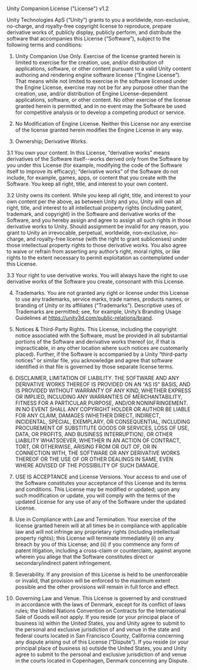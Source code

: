 Unity Companion License ("License")
v1.2

 

Unity Technologies ApS (“Unity”) grants to you a worldwide, non-exclusive, no-charge, and royalty-free copyright license to reproduce, prepare derivative works of, publicly display, publicly perform, and distribute the software that accompanies this License (“Software”), subject to the following terms and conditions:

 

1. Unity Companion Use Only. Exercise of the license granted herein is limited to exercise for the creation, use, and/or distribution of applications, software, or other content pursuant to a valid Unity content authoring and rendering engine software license (“Engine License”). That means while not limited to exercise in the software licensed under the Engine License, exercise may not be for any purpose other than the creation, use, and/or distribution of Engine License-dependent applications, software, or other content. No other exercise of the license granted herein is permitted, and in no event may the Software be used for competitive analysis or to develop a competing product or service.

2. No Modification of Engine License. Neither this License nor any exercise of the license granted herein modifies the Engine License in any way.

3. Ownership; Derivative Works.

3.1 You own your content. In this License, “derivative works” means derivatives of the Software itself--works derived only from the Software by you under this License (for example, modifying the code of the Software itself to improve its efficacy); “derivative works” of the Software do not include, for example, games, apps, or content that you create with the Software. You keep all right, title, and interest to your own content.

3.2 Unity owns its content. While you keep all right, title, and interest to your own content per the above, as between Unity and you, Unity will own all right, title, and interest to all intellectual property rights (including patent, trademark, and copyright) in the Software and derivative works of the Software, and you hereby assign and agree to assign all such rights in those derivative works to Unity. Should assignment be invalid for any reason, you grant to Unity an irrevocable, perpetual, worldwide, non-exclusive, no-charge, and royalty-free license (with the right to grant sublicenses) under those intellectual property rights to those derivative works. You also agree to waive or refrain from asserting any author’s right, moral rights, or like rights to the extent necessary to permit exploitation as contemplated under this License.

3.3 Your right to use derivative works. You will always have the right to use derivative works of the Software you create, consonant with this License.

4. Trademarks. You are not granted any right or license under this License to use any trademarks, service marks, trade names, products names, or branding of Unity or its affiliates (“Trademarks”). Descriptive uses of Trademarks are permitted; see, for example, Unity’s Branding Usage Guidelines at https://unity3d.com/public-relations/brand.

5. Notices & Third-Party Rights. This License, including the copyright notice associated with the Software, must be provided in all substantial portions of the Software and derivative works thereof (or, if that is impracticable, in any other location where such notices are customarily placed). Further, if the Software is accompanied by a Unity “third-party notices” or similar file, you acknowledge and agree that software identified in that file is governed by those separate license terms.

6. DISCLAIMER, LIMITATION OF LIABILITY. THE SOFTWARE AND ANY DERIVATIVE WORKS THEREOF IS PROVIDED ON AN "AS IS" BASIS, AND IS PROVIDED WITHOUT WARRANTY OF ANY KIND, WHETHER EXPRESS OR IMPLIED, INCLUDING ANY WARRANTIES OF MERCHANTABILITY, FITNESS FOR A PARTICULAR PURPOSE, AND/OR NONINFRINGEMENT. IN NO EVENT SHALL ANY COPYRIGHT HOLDER OR AUTHOR BE LIABLE FOR ANY CLAIM, DAMAGES (WHETHER DIRECT, INDIRECT, INCIDENTAL, SPECIAL, EXEMPLARY, OR CONSEQUENTIAL, INCLUDING PROCUREMENT OF SUBSTITUTE GOODS OR SERVICES, LOSS OF USE, DATA, OR PROFITS, AND BUSINESS INTERRUPTION), OR OTHER LIABILITY WHATSOEVER, WHETHER IN AN ACTION OF CONTRACT, TORT, OR OTHERWISE, ARISING FROM OR OUT OF, OR IN CONNECTION WITH, THE SOFTWARE OR ANY DERIVATIVE WORKS THEREOF OR THE USE OF OR OTHER DEALINGS IN SAME, EVEN WHERE ADVISED OF THE POSSIBILITY OF SUCH DAMAGE.

7. USE IS ACCEPTANCE and License Versions. Your access to and use of the Software constitutes your acceptance of this License and its terms and conditions. This License may be modified or updated; upon any such modification or update, you will comply with the terms of the updated License for any use of any of the Software under the updated License.

8. Use in Compliance with Law and Termination. Your exercise of the license granted herein will at all times be in compliance with applicable law and will not infringe any proprietary rights (including intellectual property rights); this License will terminate immediately (i) on any breach by you of this License; and (ii) if you commence any form of patent litigation, including a cross-claim or counterclaim, against anyone wherein you allege that the Software constitutes direct or secondary/indirect patent infringement.

9. Severability. If any provision of this License is held to be unenforceable or invalid, that provision will be enforced to the maximum extent possible and the other provisions will remain in full force and effect.

10. Governing Law and Venue. This License is governed by and construed in accordance with the laws of Denmark, except for its conflict of laws rules; the United Nations Convention on Contracts for the International Sale of Goods will not apply. If you reside (or your principal place of business is) within the United States, you and Unity agree to submit to the personal and exclusive jurisdiction of and venue in the state and federal courts located in San Francisco County, California concerning any dispute arising out of this License (“Dispute”). If you reside (or your principal place of business is) outside the United States, you and Unity agree to submit to the personal and exclusive jurisdiction of and venue in the courts located in Copenhagen, Denmark concerning any Dispute.